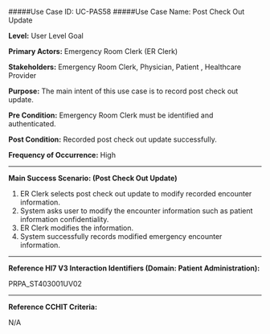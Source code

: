 #####Use Case ID: UC-PAS58
#####Use Case Name: Post Check Out Update

**Level:**                     User Level Goal

**Primary Actors:**            Emergency Room Clerk (ER Clerk)

**Stakeholders:**              Emergency Room Clerk, Physician, Patient , Healthcare Provider

**Purpose:**                   The main intent of this use case is to record post check out update.

**Pre Condition:**             Emergency Room Clerk must be identified and authenticated. 

**Post Condition:**            Recorded post check out update successfully.

**Frequency of Occurrence:**   High
__________________________________________________________
**Main Success Scenario: (Post Check Out Update)**

1. ER Clerk selects post check out update to modify recorded encounter information.
2. System asks user to modify the encounter information such as patient information confidentiality.
3. ER Clerk modifies the information.
4. System successfully records modified emergency encounter information.

________________________________________________________________________
**Reference Hl7 V3 Interaction Identifiers (Domain: Patient Administration):**

PRPA_ST403001UV02
_______________________________________________________________
**Reference CCHIT Criteria:**

N/A
